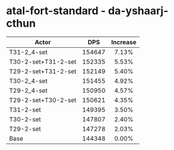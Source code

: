 # atal-fort-standard - da-yshaarj-cthun
| Actor | DPS | Increase |
|---|:---:|:---:|
|T31-2_4-set|154647|7.13%|
|T30-2-set+T31-2-set|152335|5.53%|
|T29-2-set+T31-2-set|152149|5.40%|
|T30-2_4-set|151455|4.92%|
|T29-2_4-set|150950|4.57%|
|T29-2-set+T30-2-set|150621|4.35%|
|T31-2-set|149395|3.50%|
|T30-2-set|147807|2.40%|
|T29-2-set|147278|2.03%|
|Base|144348|0.00%|
